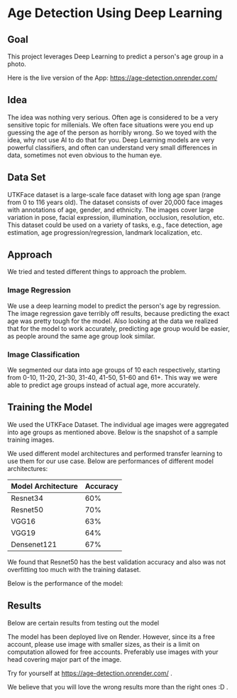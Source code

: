 # Age Detection Using Deep Learning
## Goal 
This project leverages Deep Learning to predict a person's age group in a photo. 

Here is the live version of the App: https://age-detection.onrender.com/

## Idea
The idea was nothing very serious. Often age is considered to be a very sensitive topic for millenials. We often face situations were you end up guessing the age of the person as horribly wrong. So we toyed with the idea, why not use AI to do that for you. Deep Learning models are very powerful classifiers, and often can understand very small differences in data, sometimes not even obvious to the human eye.

## Data Set
UTKFace dataset is a large-scale face dataset with long age span (range from 0 to 116 years old). The dataset consists of over 20,000 face images with annotations of age, gender, and ethnicity. The images cover large variation in pose, facial expression, illumination, occlusion, resolution, etc. This dataset could be used on a variety of tasks, e.g., face detection, age estimation, age progression/regression, landmark localization, etc. 
<insert logo of UTKFace>

## Approach
We tried and tested different things to approach the problem. 

### Image Regression
We use a deep learning model to predict the person's age by regression. The image regression gave terribly off results, because predicting the exact age was pretty tough for the model. Also looking at the data we realized that for the model to work accurately, predicting age group would be easier, as people around the same age group look similar.

### Image Classification
We segmented our data into age groups of 10 each respectively, starting from 0-10, 11-20, 21-30, 31-40, 41-50, 51-60 and 61+. This way we were able to predict age groups instead of actual age, more accurately. 

## Training the Model
We used the UTKFace Dataset. The individual age images were aggregated into age groups as mentioned above. Below is the snapshot of a sample training images. 
<Insert sample training images>

We used different model architectures and performed transfer learning to use them for our use case. Below are performances of different model architectures: 

| Model Architecture  | Accuracy |
| ------------- | ------------- |
| Resnet34  | 60%  |
| Resnet50  | 70% |
| VGG16  | 63% |
| VGG19  | 64% |
|Densenet121| 67% | 

We found that Resnet50 has the best validation accuracy and also was not overfitting too much with the training dataset. 

Below is the performance of the model: 
<Insert model performance image>


## Results

Below are certain results from testing out the model 

<Trump Image>    <Trudeau Image>

<Kid Image>      <Michelle Image>
  
The model has been deployed live on Render. However, since its a free account, please use image with smaller sizes, as their is a limit on computation allowed for free accounts. Preferably use images with your head covering major part of the image. 

Try for yourself at https://age-detection.onrender.com/ . 

We believe that you will love the wrong results more than the right ones :D . 


